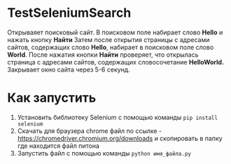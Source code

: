 # TestSeleniumSearch

 Открываяет поисковый сайт. В поисковом поле набирает слово __Hello__ и нажать кнопку __Найти__
 Затем после открытия страницы с адресами сайтов, содержащих слово __Hello__, набирает в поисковом поле слово __World__.
 После нажатия кнопки __Найти__ проверяет, что открылась страница с адресами сайтов, содержащих словосочетание __HelloWorld.__
 Закрывает окно сайта через 5-6 секунд.

 # Как запустить

1. Установить библиотеку Selenium с помощью команды `pip install selenium`
2. Скачать для браузера chrome файл по ссылке - https://chromedriver.chromium.org/downloads и скопировать в папку где находится файл питона
3. Запустить файл с помощью команды `python имя_файла.py`
